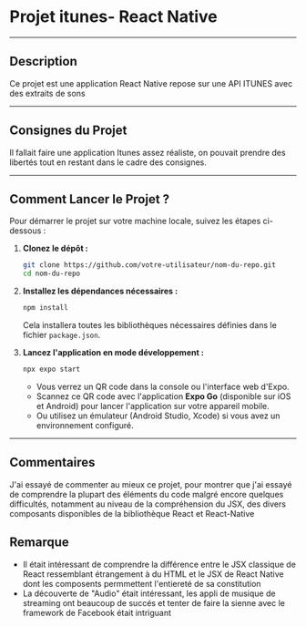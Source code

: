 # **Projet itunes- React Native**

---

## **Description**
Ce projet est une application React Native repose sur une API ITUNES avec des extraits de sons

---

## **Consignes du Projet**
Il fallait faire une application Itunes assez réaliste, on pouvait prendre des libertés tout en restant dans le cadre des consignes.

---

## **Comment Lancer le Projet ?**
Pour démarrer le projet sur votre machine locale, suivez les étapes ci-dessous :

1. **Clonez le dépôt :**
   ```bash
   git clone https://github.com/votre-utilisateur/nom-du-repo.git
   cd nom-du-repo
   ```

2. **Installez les dépendances nécessaires :**
   ```bash
   npm install
   ```
   Cela installera toutes les bibliothèques nécessaires définies dans le fichier `package.json`.

3. **Lancez l'application en mode développement :**
   ```bash
   npx expo start
   ```
   - Vous verrez un QR code dans la console ou l'interface web d'Expo.
   - Scannez ce QR code avec l'application **Expo Go** (disponible sur iOS et Android) pour lancer l'application sur votre appareil mobile.
   - Ou utilisez un émulateur (Android Studio, Xcode) si vous avez un environnement configuré.

---

## **Commentaires**

J'ai essayé de commenter au mieux ce projet, pour montrer que j'ai essayé de comprendre la plupart des éléments du code malgré encore quelques difficultés, notamment au niveau de la compréhension du JSX, des divers composants disponibles de la bibliothèque React et React-Native

## Remarque

* Il était intéressant de comprendre la différence entre le JSX classique de React ressemblant étrangement à du HTML et le JSX de React Native dont les composents permmettent l'entiereté de sa constitution
* La découverte de "Audio" était intéressant, les appli de musique de streaming ont beaucoup de succés et tenter de faire la sienne avec le framework de Facebook était intriguant 



